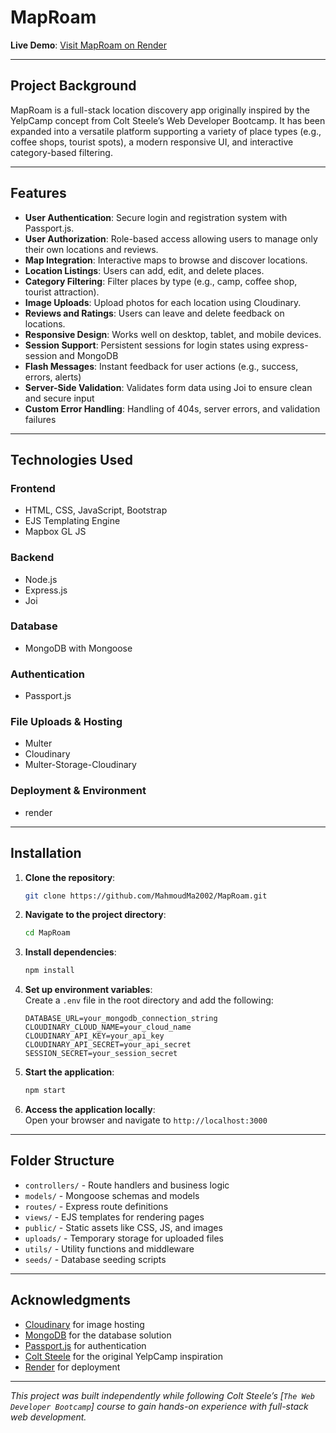 # MapRoam

**Live Demo**: [Visit MapRoam on Render](https://jomap.onrender.com)

---

## Project Background

MapRoam is a full-stack location discovery app originally inspired by the YelpCamp concept from Colt Steele’s Web Developer Bootcamp. It has been expanded into a versatile platform supporting a variety of place types (e.g., coffee shops, tourist spots), a modern responsive UI, and interactive category-based filtering.

---

## Features

- **User Authentication**: Secure login and registration system with Passport.js.
- **User Authorization**: Role-based access allowing users to manage only their own locations and reviews.
- **Map Integration**: Interactive maps to browse and discover locations.
- **Location Listings**: Users can add, edit, and delete places.
- **Category Filtering**: Filter places by type (e.g., camp, coffee shop, tourist attraction).
- **Image Uploads**: Upload photos for each location using Cloudinary.
- **Reviews and Ratings**: Users can leave and delete feedback on locations.
- **Responsive Design**: Works well on desktop, tablet, and mobile devices.
- **Session Support**: Persistent sessions for login states using express-session and MongoDB
- **Flash Messages**: Instant feedback for user actions (e.g., success, errors, alerts)
- **Server-Side Validation**: Validates form data using Joi to ensure clean and secure input
- **Custom Error Handling**: Handling of 404s, server errors, and validation failures
  
---

## Technologies Used

### Frontend
- HTML, CSS, JavaScript, Bootstrap
- EJS Templating Engine
- Mapbox GL JS 

### Backend
- Node.js
- Express.js
- Joi 

### Database
- MongoDB with Mongoose

### Authentication
- Passport.js

### File Uploads & Hosting
- Multer 
- Cloudinary
- Multer-Storage-Cloudinary

###  Deployment & Environment
- render

---

## Installation

1. **Clone the repository**:
   ```bash
   git clone https://github.com/MahmoudMa2002/MapRoam.git
   ```

2. **Navigate to the project directory**:
   ```bash
   cd MapRoam
   ```

3. **Install dependencies**:
   ```bash
   npm install
   ```

4. **Set up environment variables**:  
   Create a `.env` file in the root directory and add the following:
   ```env
   DATABASE_URL=your_mongodb_connection_string
   CLOUDINARY_CLOUD_NAME=your_cloud_name
   CLOUDINARY_API_KEY=your_api_key
   CLOUDINARY_API_SECRET=your_api_secret
   SESSION_SECRET=your_session_secret
   ```

5. **Start the application**:
   ```bash
   npm start
   ```

6. **Access the application locally**:  
   Open your browser and navigate to `http://localhost:3000`

---

## Folder Structure

- `controllers/` - Route handlers and business logic
- `models/` - Mongoose schemas and models
- `routes/` - Express route definitions
- `views/` - EJS templates for rendering pages
- `public/` - Static assets like CSS, JS, and images
- `uploads/` - Temporary storage for uploaded files
- `utils/` - Utility functions and middleware
- `seeds/` - Database seeding scripts

---

## Acknowledgments

- [Cloudinary](https://cloudinary.com/) for image hosting
- [MongoDB](https://www.mongodb.com/) for the database solution
- [Passport.js](http://www.passportjs.org/) for authentication
- [Colt Steele](https://www.udemy.com/course/the-web-developer-bootcamp/) for the original YelpCamp inspiration
- [Render](https://render.com/) for deployment

---

*This project  was built independently while following Colt Steele’s [`The Web Developer Bootcamp`] course to gain hands-on experience with full-stack web development.*

